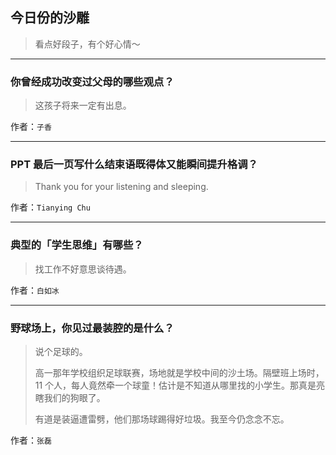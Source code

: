 ## 今日份的沙雕

> 看点好段子，有个好心情～


 
---

### 你曾经成功改变过父母的哪些观点？

> 这孩子将来一定有出息。


作者：`子香`

---

### PPT 最后一页写什么结束语既得体又能瞬间提升格调？

> Thank you for your listening and sleeping.


作者：`Tianying Chu`

---

### 典型的「学生思维」有哪些？

> 找工作不好意思谈待遇。


作者：`白如冰`

---

### 野球场上，你见过最装腔的是什么？

> 说个足球的。
> 
> 高一那年学校组织足球联赛，场地就是学校中间的沙土场。隔壁班上场时，11 个人，每人竟然牵一个球童！估计是不知道从哪里找的小学生。那真是亮瞎我们的狗眼了。
> 
> 有道是装逼遭雷劈，他们那场球踢得好垃圾。我至今仍念念不忘。


作者：`张磊`